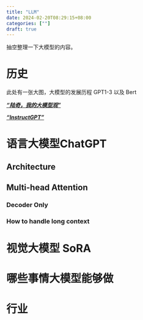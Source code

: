 ```yaml
---
title: "LLM"
date: 2024-02-20T08:29:15+08:00
categories: [""]
draft: true
---
```



抽空整理一下大模型的内容。

# 历史
此处有一张大图，大模型的发展历程
GPT1-3 以及 Bert

[___“陆奇，我的大模型观”___][1] 


[___“InstructGPT”___][2]

# 语言大模型ChatGPT 
## Architecture
## Multi-head Attention
### Decoder Only
### How to handle long context
# 视觉大模型  SoRA 
# 哪些事情大模型能够做
# 行业

[1]:https://mp.weixin.qq.com/s/_ZvyxRpgIA4L4pqfcQtPTQ
[2]:https://arxiv.org/pdf/2203.02155.pdf






